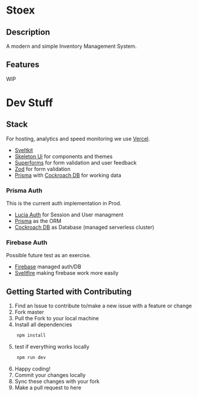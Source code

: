 # Stoex

## Description

A modern and simple Inventory Management System.

## Features

WIP

# Dev Stuff

## Stack

For hosting, analytics and speed monitoring we use [Vercel](https://vercel.com).

- [Sveltkit](https://kit.svelte.dev/docs/introduction)
- [Skeleton Ui](https://www.skeleton.dev/docs/get-started) for components and themes
- [Superforms](https://superforms.rocks/) for form validation and user feedback
- [Zod](https://zod.dev/) for form validation
- [Prisma](https://www.mysql.com/) with [Cockroach DB](https://www.cockroachlabs.com/)  for working data

### Prisma Auth
This is the current auth implementation in Prod. 
- [Lucia Auth](https://lucia-auth.com/) for Session and User managment
- [Prisma](https://www.mysql.com/) as the ORM
- [Cockroach DB](https://www.cockroachlabs.com/) as Database (managed serverless cluster)
### Firebase Auth
Possible future test as an exercise.
- [Firebase](https://firebase.google.com/) managed auth/DB
- [Sveltfire](https://github.com/codediodeio/sveltefire/tree/master) making firebase work more easily


## Getting Started with Contributing 

1. Find an Issue to contribute to/make a new issue with a feature or change
2. Fork master 
3. Pull the Fork to your local machine
4. Install all dependencies 
```bash
    npm install
```
5. test if everything works locally
```bash
    npm run dev
```
6. Happy coding!
7. Commit your changes locally
8. Sync these changes with your fork
9. Make a pull request to here
